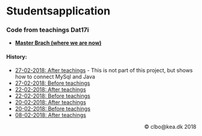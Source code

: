 # Studentsapplication
### Code from teachings Dat17i

* [**Master Brach (where we are now)**](https://github.com/Dat17i/studentsapplication/tree/master)

#### History:

* [27-02-2018: After teachings](https://github.com/Dat17i/06_code_from_teachings) - This is not part of this project, but shows how to connect MySql and Java
* [27-02-2018: Before teachings](https://github.com/Dat17i/studentsapplication/tree/bf_27_02_2018)
* [22-02-2018: After teachings](https://github.com/Dat17i/studentsapplication/tree/at_22_02_2018)
* [22-02-2018: Before teachings](https://github.com/Dat17i/studentsapplication/tree/bf_22_02_2018)
* [20-02-2018: After teachings](https://github.com/Dat17i/studentsapplication/tree/at_20_02_2018) 
* [20-02-2018: Before teachings](https://github.com/Dat17i/studentsapplication/tree/bf_20_02_2018)    
* [08-02-2018: After teachings](https://github.com/Dat17i/studentsapplication/tree/at_8_2_2018)    


<div style="text-align : right">&copy; clbo@kea.dk  2018</div>
